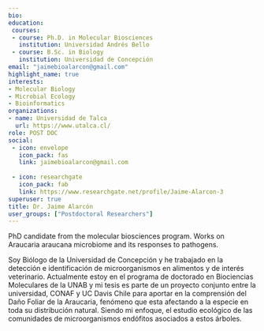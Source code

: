 ```yaml
---
bio: 
education:
 courses:
 - course: Ph.D. in Molecular Biosciences
   institution: Universidad Andrés Bello
 - course: B.Sc. in Biology
   institution: Universidad de Concepción
email: "jaimebioalarcon@gmail.com"
highlight_name: true
interests:
- Molecular Biology
- Microbial Ecology
- Bioinformatics
organizations:
- name: Universidad de Talca
  url: https://www.utalca.cl/
role: POST DOC
social:
 - icon: envelope
   icon_pack: fas
   link: jaimebioalarcon@gmail.com
   
 - icon: researchgate
   icon_pack: fab
   link: https://www.researchgate.net/profile/Jaime-Alarcon-3
superuser: true
title: Dr. Jaime Alarcón
user_groups: ["Postdoctoral Researchers"]
---
```


PhD candidate from the molecular biosciences program. Works on Araucaria araucana microbiome and its responses to pathogens.

Soy Biólogo de la Universidad de Concepción y he trabajado en la detección e identificación de microorganismos en alimentos y de interés veterinario. Actualmente estoy en el programa de doctorado en Biociencias Moleculares de la UNAB y mi tesis es parte de un proyecto conjunto entre la universidad, CONAF y UC Davis Chile para aportar en la comprensión del Daño Foliar de la Araucaria, fenómeno que esta afectando a la especie en toda su distribución natural. Siendo mi enfoque, el estudio ecológico de las comunidades de microorganismos endófitos asociados a estos árboles.